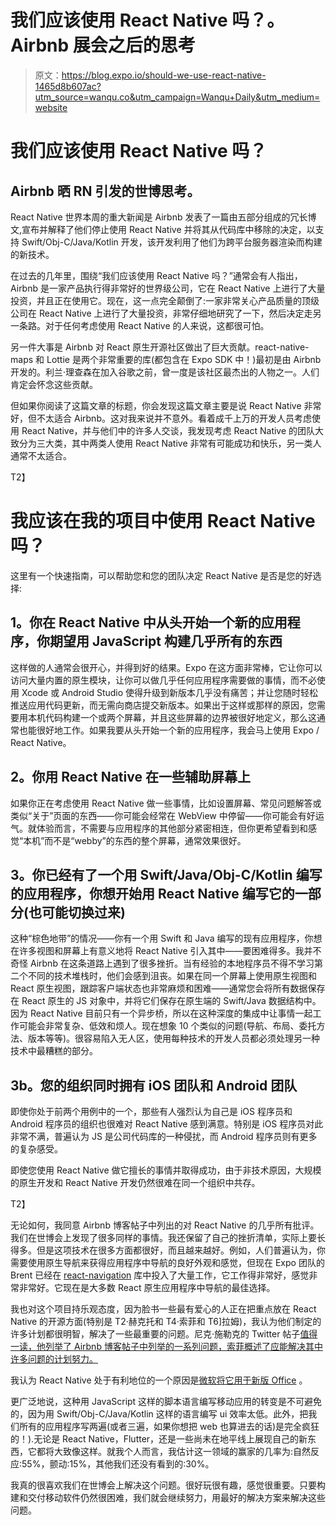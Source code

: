 # 我们应该使用 React Native 吗？。Airbnb 展会之后的思考

> 原文：<https://blog.expo.io/should-we-use-react-native-1465d8b607ac?utm_source=wanqu.co&utm_campaign=Wanqu+Daily&utm_medium=website>

# 我们应该使用 React Native 吗？

## Airbnb 晒 RN 引发的世博思考。

React Native 世界本周的重大新闻是 Airbnb 发表了一篇由五部分组成的冗长博文,宣布并解释了他们停止使用 React Native 并将其从代码库中移除的决定，以支持 Swift/Obj-C/Java/Kotlin 开发，该开发利用了他们为跨平台服务器渲染而构建的新技术。

在过去的几年里，围绕“我们应该使用 React Native 吗？”通常会有人指出，Airbnb 是一家产品执行得非常好的世界级公司，它在 React Native 上进行了大量投资，并且正在使用它。现在，这一点完全颠倒了:一家非常关心产品质量的顶级公司在 React Native 上进行了大量投资，非常仔细地研究了一下，然后决定走另一条路。对于任何考虑使用 React Native 的人来说，这都很可怕。

另一件大事是 Airbnb 对 React 原生开源社区做出了巨大贡献。react-native-maps 和 Lottie 是两个非常重要的库(都包含在 Expo SDK 中！)最初是由 Airbnb 开发的。利兰·理查森在加入谷歌之前，曾一度是该社区最杰出的人物之一。人们肯定会怀念这些贡献。

但如果你阅读了这篇文章的标题，你会发现这篇文章主要是说 React Native 非常好，但不太适合 Airbnb。这对我来说并不意外。看着成千上万的开发人员考虑使用 React Native，并与他们中的许多人交谈，我发现考虑 React Native 的团队大致分为三大类，其中两类人使用 React Native 非常有可能成功和快乐，另一类人通常不太适合。

T2】

# 我应该在我的项目中使用 React Native 吗？

这里有一个快速指南，可以帮助您和您的团队决定 React Native 是否是您的好选择:

## **1。你在 React Native 中从头开始一个新的应用程序，你期望用 JavaScript** 构建几乎所有的东西

这样做的人通常会很开心，并得到好的结果。Expo 在这方面非常棒，它让你可以访问大量内置的原生模块，让你可以做几乎任何应用程序需要做的事情，而不必使用 Xcode 或 Android Studio 使得升级到新版本几乎没有痛苦；并让您随时轻松推送应用代码更新，而无需向商店提交新版本。如果出于这样或那样的原因，您需要用本机代码构建一个或两个屏幕，并且这些屏幕的边界被很好地定义，那么这通常也能很好地工作。如果我要从头开始一个新的应用程序，我会马上使用 Expo / React Native。

## **2。你用 React Native 在一些辅助屏幕上**

如果你正在考虑使用 React Native 做一些事情，比如设置屏幕、常见问题解答或类似“关于”页面的东西——你可能会经常在 WebView 中停留——你可能会有好运气。就体验而言，不需要与应用程序的其他部分紧密相连，但你更希望看到和感觉“本机”而不是“webby”的东西的整个屏幕，通常效果很好。

## **3。你已经有了一个用 Swift/Java/Obj-C/Kotlin 编写的应用程序，你想开始用 React Native 编写它的一部分(也可能切换过来)**

这种“棕色地带”的情况——你有一个用 Swift 和 Java 编写的现有应用程序，你想在许多视图和屏幕上有意义地将 React Native 引入其中——要困难得多。我并不奇怪 Airbnb 在这条道路上遇到了很多挫折。当有经验的本地程序员不得不学习第二个不同的技术堆栈时，他们会感到沮丧。如果在同一个屏幕上使用原生视图和 React 原生视图，跟踪客户端状态也非常麻烦和困难——通常您会将所有数据保存在 React 原生的 JS 对象中，并将它们保存在原生端的 Swift/Java 数据结构中。因为 React Native 目前只有一个异步桥，所以在这种深度的集成中让事情一起工作可能会非常复杂、低效和烦人。现在想象 10 个类似的问题(导航、布局、委托方法、版本等等)。很容易陷入无人区，使用每种技术的开发人员都必须处理另一种技术中最糟糕的部分。

## **3b。您的组织同时拥有 iOS 团队和 Android 团队**

即使你处于前两个用例中的一个，那些有人强烈认为自己是 iOS 程序员和 Android 程序员的组织也很难对 React Native 感到满意。特别是 iOS 程序员对此非常不满，普遍认为 JS 是公司代码库的一种侵扰，而 Android 程序员则有更多的复杂感受。

即使您使用 React Native 做它擅长的事情并取得成功，由于非技术原因，大规模的原生开发和 React Native 开发仍然很难在同一个组织中共存。

T2】

无论如何，我同意 Airbnb 博客帖子中列出的对 React Native 的几乎所有批评。我们在世博会上发现了很多同样的事情。我还保留了自己的挫折清单，实际上要长得多。但是这项技术在很多方面都很好，而且越来越好。例如，人们普遍认为，你需要使用原生导航来获得应用程序中导航的良好外观和感觉，但现在 Expo 团队的 Brent 已经在 [react-navigation](https://reactnavigation.org/) 库中投入了大量工作，它工作得非常好，感觉非常非常好。它现在是大多数 React 原生应用程序中导航的最佳选择。

我也对这个项目持乐观态度，因为脸书一些最有爱心的人正在把重点放在 React Native 的开源方面(特别是 T2·赫克托和 T4·索菲和 T6]拉姆)，我认为他们制定的许多计划都很明智，解决了一些最重要的问题。尼克·施勒克的 Twitter 帖子[值得一读，他列举了 Airbnb 博客帖子中列举的一系列问题，索菲概述了应能解决其中许多问题的计划努力。](https://twitter.com/schrockn/status/1009460610327818241)

我认为 React Native 处于有利地位的一个原因是[微软将它用于新版 Office](https://twitter.com/TheLarkInn/status/1006746626617008128) 。

更广泛地说，这种用 JavaScript 这样的脚本语言编写移动应用的转变是不可避免的，因为用 Swift/Obj-C/Java/Kotlin 这样的语言编写 ui 效率太低。此外，把我们所有的应用程序写两遍(或者三遍，如果你想把 web 也算进去的话)是完全疯狂的！).无论是 React Native，Flutter，还是一些尚未在地平线上展现自己的新东西，它都将大致像这样。就我个人而言，我估计这一领域的赢家的几率为:自然反应:55%，颤动:15%，其他我们还没有看到的:30%。

我真的很喜欢我们在世博会上解决这个问题。很好玩很有趣，感觉很重要。只要构建和交付移动软件仍然很困难，我们就会继续努力，用最好的解决方案来解决这些问题。
